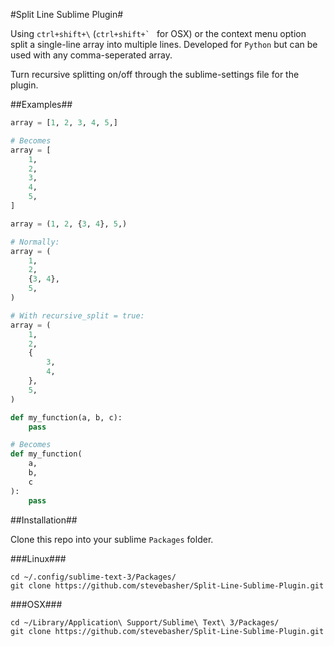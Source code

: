 
#Split Line Sublime Plugin#

Using `ctrl+shift+\` (``ctrl+shift+` `` for OSX) or the context menu option split a single-line array into multiple lines. Developed for `Python` but can be used with any comma-seperated array.

Turn recursive splitting on/off through the sublime-settings file for the plugin.

##Examples##

```python
array = [1, 2, 3, 4, 5,]

# Becomes
array = [
	1,
	2,
	3,
	4,
	5,
]
```

```python
array = (1, 2, {3, 4}, 5,)

# Normally:
array = (
	1,
	2,
	{3, 4},
	5,
)

# With recursive_split = true:
array = (
	1,
	2,
	{
		3,
		4,
	},
	5,
)
```

```python
def my_function(a, b, c):
	pass

# Becomes
def my_function(
	a,
	b,
	c
):
	pass
```

##Installation##

Clone this repo into your sublime `Packages` folder.

###Linux###

```
cd ~/.config/sublime-text-3/Packages/
git clone https://github.com/stevebasher/Split-Line-Sublime-Plugin.git
```

###OSX###

```
cd ~/Library/Application\ Support/Sublime\ Text\ 3/Packages/
git clone https://github.com/stevebasher/Split-Line-Sublime-Plugin.git
```
